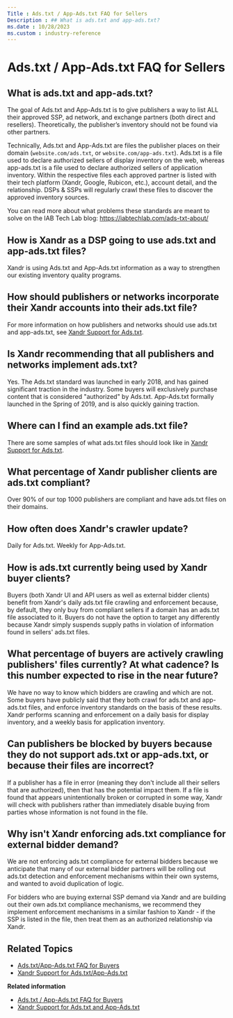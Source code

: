 ```yaml
---
Title : Ads.txt / App-Ads.txt FAQ for Sellers
Description : ## What is ads.txt and app-ads.txt?
ms.date : 10/28/2023
ms.custom : industry-reference
---
```



# Ads.txt / App-Ads.txt FAQ for Sellers





## What is ads.txt and app-ads.txt?

The goal of Ads.txt and App-Ads.txt is to give publishers a way to list
ALL their approved SSP, ad network, and exchange partners (both direct
and resellers). Theoretically, the publisher’s inventory should not be
found via other partners.

Technically, Ads.txt and App-Ads.txt are files the publisher places on
their domain (`website.com/ads.txt`, or `website.com/app-ads.txt`).
Ads.txt is a file used to declare authorized sellers of display
inventory on the web, whereas app-ads.txt is a file used to declare
authorized sellers of application inventory. Within the respective files
each approved partner is listed with their tech platform
(Xandr, Google, Rubicon, etc.), account detail,
and the relationship. DSPs & SSPs will regularly crawl these files to
discover the approved inventory sources.

You can read more about what problems these standards are meant to solve
on the IAB Tech Lab
blog: <a href="https://iabtechlab.com/ads-txt-about/" class="xref"
target="_blank">https://iabtechlab.com/ads-txt-about/</a>





## How is Xandr as a DSP going to use ads.txt and app-ads.txt files?

Xandr is using Ads.txt and App-Ads.txt
information as a way to strengthen our existing inventory quality
programs.





## How should publishers or networks incorporate their Xandr accounts into their ads.txt file?

For more information on how publishers and networks should use ads.txt
and app-ads.txt, see
<a href="xandr-support-for-ads-txt-and-app-ads-txt.md"
class="xref">Xandr Support for Ads.txt</a>.





## Is Xandr recommending that all publishers and networks implement ads.txt?

Yes. The Ads.txt standard was launched in early 2018, and has gained
significant traction in the industry. Some buyers will exclusively
purchase content that is considered "authorized" by Ads.txt. App-Ads.txt
formally launched in the Spring of 2019, and is also quickly gaining
traction.  





## Where can I find an example ads.txt file?

There are some samples of what ads.txt files should look like in
<a href="xandr-support-for-ads-txt-and-app-ads-txt.md"
class="xref">Xandr Support for Ads.txt</a>.





## What percentage of Xandr publisher clients are ads.txt compliant? 

Over 90% of our top 1000 publishers are compliant and have ads.txt files
on their domains.





## How often does Xandr's crawler update?

Daily for Ads.txt. Weekly for App-Ads.txt.





## How is ads.txt currently being used by Xandr buyer clients? 

Buyers (both Xandr UI and API users as well as
external bidder clients) benefit from
Xandr's daily ads.txt file crawling and
enforcement because, by default, they only buy from compliant sellers if
a domain has an ads.txt file associated to it. Buyers do not have the
option to target any differently because Xandr
simply suspends supply paths in violation of information found in
sellers' ads.txt files.





## What percentage of buyers are actively crawling publishers' files currently? At what cadence? Is this number expected to rise in the near future?

We have no way to know which bidders are crawling and which are not.
Some buyers have publicly said that they both crawl for ads.txt and
app-ads.txt files, and enforce inventory standards on the basis of these
results. Xandr performs scanning and enforcement
on a daily basis for display inventory, and a weekly basis for
application inventory. 





## Can publishers be blocked by buyers because they do not support ads.txt or app-ads.txt, or because their files are incorrect?

If a publisher has a file in error (meaning they don't include all their
sellers that are authorized), then that has the potential impact them.
If a file is found that appears unintentionally broken or corrupted in
some way, Xandr will check with publishers
rather than immediately disable buying from parties whose information is
not found in the file. 





## Why isn't Xandr enforcing ads.txt compliance for external bidder demand?

We are not enforcing ads.txt compliance for external bidders because we
anticipate that many of our external bidder partners will be rolling out
ads.txt detection and enforcement mechanisms within their own systems,
and wanted to avoid duplication of logic.

For bidders who are buying external SSP demand via
Xandr and are building out their own ads.txt
compliance mechanisms, we recommend they implement enforcement
mechanisms in a similar fashion to Xandr - if
the SSP is listed in the file, then treat them as an authorized
relationship via Xandr.





## Related Topics



- <a
  href="ads-txt---app-ads-txt-faq-for-buyers.md"
  class="xref" target="_blank">Ads.txt/App-Ads.txt FAQ for Buyers</a>
- <a
  href="xandr-support-for-ads-txt-and-app-ads-txt.md"
  class="xref" target="_blank">Xandr Support for Ads.txt/App-Ads.txt</a>







<div class="linklist relinfo">

**Related information**  

- <a href="ads-txt---app-ads-txt-faq-for-buyers.md" class="link">Ads.txt
  / App-Ads.txt FAQ for Buyers</a>
- <a href="xandr-support-for-ads-txt-and-app-ads-txt.md"
  class="link">Xandr Support for Ads.txt and App-Ads.txt</a>




